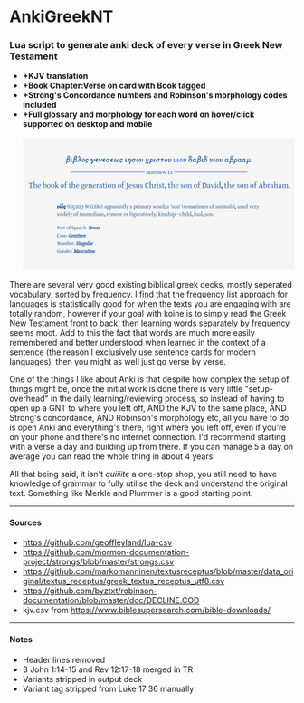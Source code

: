 # AnkiGreekNT
### Lua script to generate anki deck of every verse in Greek New Testament 
* **+KJV translation**
* **+Book Chapter:Verse on card with Book tagged**
* **+Strong's Concordance numbers and Robinson's morphology codes included**
* **+Full glossary and morphology for each word on hover/click supported on desktop and mobile**\
\
![Screenshot of first card while hovering over the word υιου](Screenshot.png)

There are several very good existing biblical greek decks, mostly seperated vocabulary, sorted by frequency. I find that the frequency list approach for languages is statistically good for when the texts you are engaging with are totally random, however if your goal with koine is to simply read the Greek New Testament front to back, then learning words separately by frequency seems moot. Add to this the fact that words are much more easily remembered and better understood when learned in the context of a sentence (the reason I exclusively use sentence cards for modern languages), then you might as well just go verse by verse.

One of the things I like about Anki is that despite how complex the setup of things might be, once the initial work is done there is very little "setup-overhead" in the daily learning/reviewing process, so instead of having to open up a GNT to where you left off, AND the KJV to the same place, AND Strong's concordance, AND Robinson's morphology etc, all you have to do is open Anki and everything's there, right where you left off, even if you're on your phone and there's no internet connection. I'd recommend starting with a verse a day and building up from there. If you can manage 5 a day on average you can read the whole thing in about 4 years!

All that being said, it isn't *quiiiite* a one-stop shop, you still need to have knowledge of grammar to fully utilise the deck and understand the original text. Something like Merkle and Plummer is a good starting point.

---
#### Sources
* https://github.com/geoffleyland/lua-csv
* https://github.com/mormon-documentation-project/strongs/blob/master/strongs.csv
* https://github.com/markomanninen/textusreceptus/blob/master/data_original/textus_receptus/greek_textus_receptus_utf8.csv
* https://github.com/byztxt/robinson-documentation/blob/master/doc/DECLINE.COD
* kjv.csv from https://www.biblesupersearch.com/bible-downloads/

---
#### Notes
- Header lines removed
- 3 John 1:14-15 and Rev 12:17-18 merged in TR
- Variants stripped in output deck
- Variant tag stripped from Luke 17:36 manually